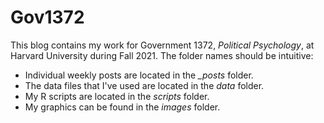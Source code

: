 # Gov1372

This blog contains my work for Government 1372, *Political Psychology*, at Harvard University during Fall 2021. The folder names should be intuitive:

* Individual weekly posts are located in the *_posts* folder.
* The data files that I've used are located in the *data* folder.
* My R scripts are located in the *scripts* folder.
* My graphics can be found in the *images* folder.
